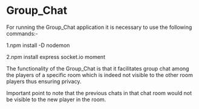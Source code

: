 # Group_Chat
For running the Group_Chat application it is necessary to use the following commands:-

1.npm install -D nodemon

2.npm install express socket.io moment

The functionality of the Group_Chat is that it facilitates group chat among the players of a specific room which is indeed not visible to the other room players thus ensuring privacy.

Important point to note that the previous chats in that chat room would not be visible to the new player in the room.
